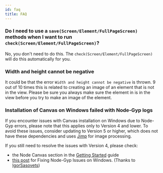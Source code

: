 ```yaml
---
id: faq
title: FAQ
---
```


### Do I need to use a `save(Screen/Element/FullPageScreen)` methods when I want to run `check(Screen/Element/FullPageScreen)`?

No, you don't need to do this. The `check(Screen/Element/FullPageScreen)` will do this automatically for you.

### Width and height cannot be negative

It could be that the error `Width and height cannot be negative` is thrown. 9 out of 10 times this is related to creating an image of an element that is not in the view. Please be sure you always make sure the element in is in the view before you try to make an image of the element.

### Installation of Canvas on Windows failed with Node-Gyp logs

If you encounter issues with Canvas installation on Windows due to Node-Gyp errors, please note that this applies only to Version 4 and lower. To avoid these issues, consider updating to Version 5 or higher, which does not have these dependencies and uses [Jimp](https://github.com/jimp-dev/jimp) for image processing.

If you still need to resolve the issues with Version 4, please check:

-   the Node Canvas section in the [Getting Started](/docs/visual-testing#system-requirements) guide
-   [this post](https://spin.atomicobject.com/2019/03/27/node-gyp-windows/) for Fixing Node-Gyp Issues on Windows. (Thanks to [IgorSasovets](https://github.com/IgorSasovets))
